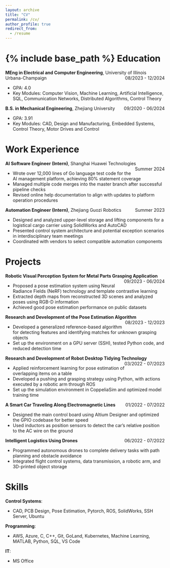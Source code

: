 ```yaml
---
layout: archive
title: "CV"
permalink: /cv/
author_profile: true
redirect_from:
  - /resume
---
```


{% include base_path %}
Education
====== 
**MEng in Electrical and Computer Engineering**, University of Illinois Urbana-Champaign <span style="float:right;">08/2023 - 12/2024</span>  
  * GPA: 4.0  
  * Key Modules: Computer Vision, Machine Learning, Artificial Intelligence, SQL, Communication Networks, Distributed Algorithms, Control Theory  

**B.S. in Mechanical Engineering**, Zhejiang University <span style="float:right;">09/2020 - 06/2024</span>  
  * GPA: 3.91  
  * Key Modules: CAD, Design and Manufacturing, Embedded Systems, Control Theory, Motor Drives and Control  

Work Experience
====== 
**AI Software Engineer (Intern)**, Shanghai Huawei Technologies <span style="float:right;">Summer 2024</span>  
  * Wrote over 12,000 lines of Go language test code for the AI management platform, achieving 80% statement coverage  
  * Managed multiple code merges into the master branch after successful pipeline checks  
  * Revised online help documentation to align with updates to platform operation procedures  

**Automation Engineer (Intern)**, Zhejiang Guozi Robotics <span style="float:right;">Summer 2023</span>  
  * Designed and analyzed upper-level storage and lifting components for a logistical cargo carrier using SolidWorks and AutoCAD  
  * Presented control system architecture and potential exception scenarios in interdisciplinary team meetings  
  * Coordinated with vendors to select compatible automation components  

Projects
====== 
**Robotic Visual Perception System for Metal Parts Grasping Application** <span style="float:right;">09/2023 - 06/2024</span>  
  * Proposed a pose estimation system using Neural Radiance Fields (NeRF) technology and template contrastive learning  
  * Extracted depth maps from reconstructed 3D scenes and analyzed poses using RGB-D information  
  * Achieved good pose estimation performance on public datasets  

**Research and Development of the Pose Estimation Algorithm** <span style="float:right;">08/2023 - 12/2023</span>  
  * Developed a generalized reference-based algorithm for detecting features and identifying matches for unknown grasping objects  
  * Set up the environment on a GPU server (SSH), tested Python code, and reduced detection time  

**Research and Development of Robot Desktop Tidying Technology** <span style="float:right;">03/2022 - 07/2023</span>  
  * Applied reinforcement learning for pose estimation of overlapping items on a table  
  * Developed a pushing and grasping strategy using Python, with actions executed by a robotic arm through ROS  
  * Set up the simulation environment in CoppeliaSim and optimized model training time  

**A Smart Car Traveling Along Electromagnetic Lines** <span style="float:right;">01/2022 - 07/2022</span>  
  * Designed the main control board using Altium Designer and optimized the GPIO codebase for better speed  
  * Used inductors as position sensors to detect the car’s relative position to the AC wire on the ground  

**Intelligent Logistics Using Drones** <span style="float:right;">06/2022 - 07/2022</span>  
  * Programmed autonomous drones to complete delivery tasks with path planning and obstacle avoidance  
  * Integrated flight control systems, data transmission, a robotic arm, and 3D-printed object storage  

Skills
====== 
**Control Systems**:  
  * CAD, PCB Design, Pose Estimation, Pytorch, ROS, SolidWorks, SSH Server, Ubuntu

**Programming**:
  * AWS, Azure, C, C++, Git, GoLand, Kubernetes, Machine Learning, MATLAB, Python, SQL, VS Code

**IT**:
  * MS Office


<!-- Publications
======
  <ul>{% for post in site.publications reversed %}
    {% include archive-single-cv.html %}
  {% endfor %}</ul>
  
Talks
======
  <ul>{% for post in site.talks reversed %}
    {% include archive-single-talk-cv.html  %}
  {% endfor %}</ul>
  
Teaching
======
  <ul>{% for post in site.teaching reversed %}
    {% include archive-single-cv.html %}
  {% endfor %}</ul>
  
Service and leadership
======
* Currently signed in to 43 different slack teams -->
